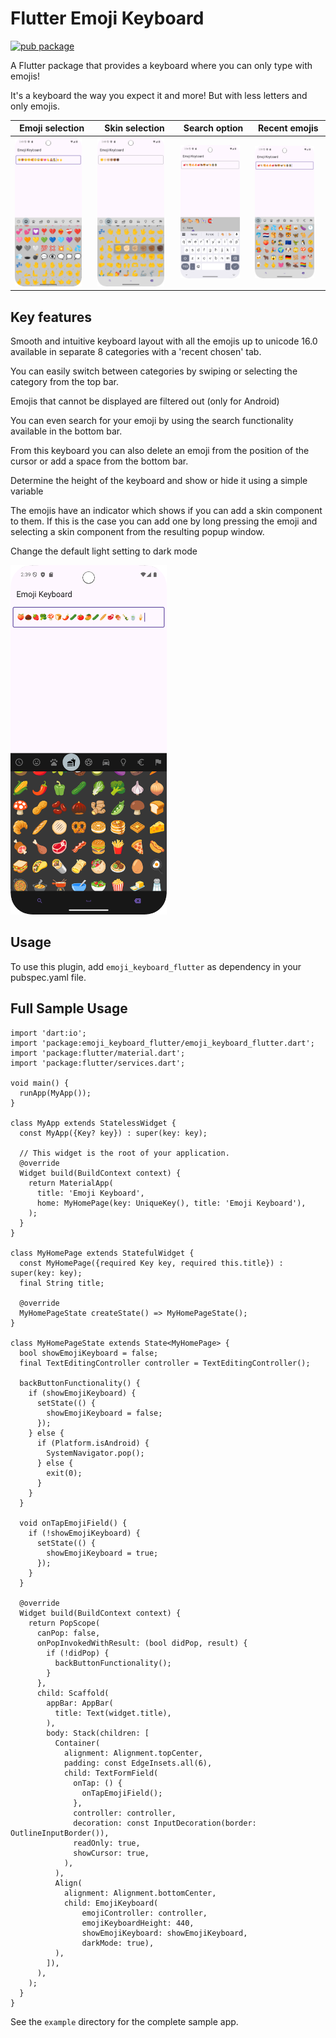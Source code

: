# Flutter Emoji Keyboard

[![pub package](https://img.shields.io/pub/v/emoji_keyboard_flutter.svg)](https://pub.dartlang.org/packages/emoji_keyboard_flutter)

A Flutter package that provides a keyboard where you can only type with emojis!

It's a keyboard the way you expect it and more! But with less letters and only emojis.

|Emoji selection|Skin selection|Search option|Recent emojis|
|---|----|-------|--|
|<img src="https://github.com/Grabot/flutter_emoji_keyboard/blob/b660c6c3fe9e089c243c062f2abec3d181515899/flutter_emoji_keyboard_screens/random_emoji_selection.png?raw=true" alt="Emoji selection" width="90%">|<img src="https://github.com/Grabot/flutter_emoji_keyboard/blob/b660c6c3fe9e089c243c062f2abec3d181515899/flutter_emoji_keyboard_screens/skin_selection.png?raw=true" alt="Skin selection" width="90%">|<img src="https://github.com/Grabot/flutter_emoji_keyboard/blob/b660c6c3fe9e089c243c062f2abec3d181515899/flutter_emoji_keyboard_screens/search_options.png?raw=true" alt="Search option" width="90%">|<img src="https://github.com/Grabot/flutter_emoji_keyboard/blob/b660c6c3fe9e089c243c062f2abec3d181515899/flutter_emoji_keyboard_screens/recent_page.png?raw=true" alt="Recent emojis" width="90%">|


## Key features

Smooth and intuitive keyboard layout with all the emojis up to unicode 16.0 available in separate 8 categories with a 'recent chosen' tab.

You can easily switch between categories by swiping or selecting the category from the top bar.

Emojis that cannot be displayed are filtered out (only for Android)

You can even search for your emoji by using the search functionality available in the bottom bar.

From this keyboard you can also delete an emoji from the position of the cursor or add a space from the bottom bar.

Determine the height of the keyboard and show or hide it using a simple variable

The emojis have an indicator which shows if you can add a skin component to them. If this is the case you can add one by long pressing the emoji and selecting a skin component from the resulting popup window.

Change the default light setting to dark mode

<img src="https://raw.githubusercontent.com/Grabot/flutter_emoji_keyboard/b660c6c3fe9e089c243c062f2abec3d181515899/flutter_emoji_keyboard_screens/dark_mode.png" alt="Alt Text" width="250px">

## Usage
To use this plugin, add `emoji_keyboard_flutter` as dependency in your pubspec.yaml file.

## Full Sample Usage
```
import 'dart:io';
import 'package:emoji_keyboard_flutter/emoji_keyboard_flutter.dart';
import 'package:flutter/material.dart';
import 'package:flutter/services.dart';

void main() {
  runApp(MyApp());
}

class MyApp extends StatelessWidget {
  const MyApp({Key? key}) : super(key: key);

  // This widget is the root of your application.
  @override
  Widget build(BuildContext context) {
    return MaterialApp(
      title: 'Emoji Keyboard',
      home: MyHomePage(key: UniqueKey(), title: 'Emoji Keyboard'),
    );
  }
}

class MyHomePage extends StatefulWidget {
  const MyHomePage({required Key key, required this.title}) : super(key: key);
  final String title;

  @override
  MyHomePageState createState() => MyHomePageState();
}

class MyHomePageState extends State<MyHomePage> {
  bool showEmojiKeyboard = false;
  final TextEditingController controller = TextEditingController();

  backButtonFunctionality() {
    if (showEmojiKeyboard) {
      setState(() {
        showEmojiKeyboard = false;
      });
    } else {
      if (Platform.isAndroid) {
        SystemNavigator.pop();
      } else {
        exit(0);
      }
    }
  }

  void onTapEmojiField() {
    if (!showEmojiKeyboard) {
      setState(() {
        showEmojiKeyboard = true;
      });
    }
  }

  @override
  Widget build(BuildContext context) {
    return PopScope(
      canPop: false,
      onPopInvokedWithResult: (bool didPop, result) {
        if (!didPop) {
          backButtonFunctionality();
        }
      },
      child: Scaffold(
        appBar: AppBar(
          title: Text(widget.title),
        ),
        body: Stack(children: [
          Container(
            alignment: Alignment.topCenter,
            padding: const EdgeInsets.all(6),
            child: TextFormField(
              onTap: () {
                onTapEmojiField();
              },
              controller: controller,
              decoration: const InputDecoration(border: OutlineInputBorder()),
              readOnly: true,
              showCursor: true,
            ),
          ),
          Align(
            alignment: Alignment.bottomCenter,
            child: EmojiKeyboard(
                emojiController: controller,
                emojiKeyboardHeight: 440,
                showEmojiKeyboard: showEmojiKeyboard,
                darkMode: true),
          ),
        ]),
      ),
    );
  }
}
```
See the `example` directory for the complete sample app.
